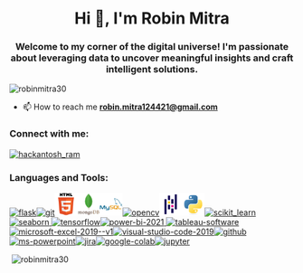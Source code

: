 <h1 align="center">Hi 👋, I'm Robin Mitra</h1>
<h3 align="center">Welcome to my corner of the digital universe! I'm passionate about leveraging data to uncover meaningful insights and craft intelligent solutions.</h3>

<p align="left"> <img src="https://komarev.com/ghpvc/?username=robinmitra30&label=Profile%20views&color=0e75b6&style=flat" alt="robinmitra30" /> </p>

- 📫 How to reach me **robin.mitra124421@gmail.com**

<h3 align="left">Connect with me:</h3>
<p align="left">
<a href="https://instagram.com/hackantosh_ram" target="blank"><img align="center" src="https://raw.githubusercontent.com/rahuldkjain/github-profile-readme-generator/master/src/images/icons/Social/instagram.svg" alt="hackantosh_ram" height="30" width="40" /></a>
</p>

<h3 align="left">Languages and Tools:</h3>
<p align="left"> <a href="https://flask.palletsprojects.com/" target="_blank" rel="noreferrer"> <img src="https://www.vectorlogo.zone/logos/pocoo_flask/pocoo_flask-icon.svg" alt="flask" width="40" height="40"/></a><a href="https://git-scm.com/" target="_blank" rel="noreferrer"><img src="https://www.vectorlogo.zone/logos/git-scm/git-scm-icon.svg" alt="git" width="40" height="40"/></a><a href="https://www.w3.org/html/" target="_blank" rel="noreferrer"><img src="https://raw.githubusercontent.com/devicons/devicon/master/icons/html5/html5-original-wordmark.svg" alt="html5" width="40" height="40"/></a><a href="https://www.mongodb.com/" target="_blank" rel="noreferrer"><img src="https://raw.githubusercontent.com/devicons/devicon/master/icons/mongodb/mongodb-original-wordmark.svg" alt="mongodb" width="40" height="40"/></a><a href="https://www.mysql.com/" target="_blank" rel="noreferrer"><img src="https://raw.githubusercontent.com/devicons/devicon/master/icons/mysql/mysql-original-wordmark.svg" alt="mysql" width="40" height="40"/></a><a href="https://opencv.org/" target="_blank" rel="noreferrer"><img src="https://www.vectorlogo.zone/logos/opencv/opencv-icon.svg" alt="opencv" width="40" height="40"/></a><a href="https://pandas.pydata.org/" target="_blank" rel="noreferrer"><img src="https://raw.githubusercontent.com/devicons/devicon/2ae2a900d2f041da66e950e4d48052658d850630/icons/pandas/pandas-original.svg" alt="pandas" width="40" height="40"/></a><a href="https://www.python.org" target="_blank" rel="noreferrer"><img src="https://raw.githubusercontent.com/devicons/devicon/master/icons/python/python-original.svg" alt="python" width="40" height="40"/></a><a href="https://scikit-learn.org/" target="_blank" rel="noreferrer"><img src="https://upload.wikimedia.org/wikipedia/commons/0/05/Scikit_learn_logo_small.svg" alt="scikit_learn" width="40" height="40"/></a><a href="https://seaborn.pydata.org/" target="_blank" rel="noreferrer"><img src="https://seaborn.pydata.org/_images/logo-mark-lightbg.svg" alt="seaborn" width="40" height="40"/> </a> <a href="https://www.tensorflow.org" target="_blank" rel="noreferrer"><img src="https://www.vectorlogo.zone/logos/tensorflow/tensorflow-icon.svg" alt="tensorflow" width="40" height="40"/><a href="https://powerbi.microsoft.com/en-in/" target="_blank" rel="noreferrer"><img width="40" height="40" src="https://img.icons8.com/fluency/48/power-bi-2021.png" alt="power-bi-2021" /><a href="https://www.tableau.com/" target="_blank" rel="noreferrer"> <img width="40" height="40" src="https://img.icons8.com/color/48/tableau-software.png" alt="tableau-software"/><a href="https://www.microsoft.com/en-in/microsoft-365/excel" target="_blank" rel="noreferrer"><img width="48" height="48" src="https://img.icons8.com/color/48/microsoft-excel-2019--v1.png" alt="microsoft-excel-2019--v1"/></a><a href="https://code.visualstudio.com/" target="_blank" rel="noreferrer"><img width="48" height="48" src="https://img.icons8.com/color/48/visual-studio-code-2019.png" alt="visual-studio-code-2019"/></a><a href="https://github.com/" target="_blank" rel="noreferrer"><img width="50" height="50" src="https://img.icons8.com/ios-filled/50/github.png" alt="github"/><a href="https://www.microsoft.com/en-in/microsoft-365/powerpoint" target="_blank" rel="noreferrer"><img width="48" height="48" src="https://img.icons8.com/fluency/48/ms-powerpoint.png" alt="ms-powerpoint"/></a><a href="https://www.atlassian.com/software/jira" target="_blank" rel="noreferrer"><img width="48" height="48" src="https://img.icons8.com/color/48/jira.png" alt="jira"/></a><a href="https://colab.google/" target="_blank" rel="noreferrer"><img width="48" height="48" src="https://img.icons8.com/color/48/google-colab.png" alt="google-colab"/></a><a href="https://jupyter.org/" target="_blank" rel="noreferrer"><img width="48" height="48" src="https://img.icons8.com/fluency/48/jupyter.png" alt="jupyter"/></a> </p>

<p>&nbsp;<img align="center" src="https://github-readme-stats.vercel.app/api?username=robinmitra30&show_icons=true&locale=en" alt="robinmitra30" /></p>
